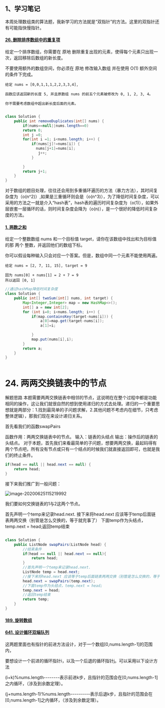 ## 1、学习笔记

   本周处理数组类的算法题，我新学习的方法就是“双指针”的方法。这里的双指针还有可能指快慢指针。

#### [26. 删除排序数组中的重复项](https://leetcode-cn.com/problems/remove-duplicates-from-sorted-array/)

给定一个排序数组，你需要在 原地 删除重复出现的元素，使得每个元素只出现一次，返回移除后数组的新长度。

不要使用额外的数组空间，你必须在 原地 修改输入数组 并在使用 O(1) 额外空间的条件下完成。

```
给定 nums = [0,0,1,1,1,2,2,3,3,4],

函数应该返回新的长度 5, 并且原数组 nums 的前五个元素被修改为 0, 1, 2, 3, 4。

你不需要考虑数组中超出新长度后面的元素。


```

```java
class Solution {
    public int removeDuplicates(int[] nums) {
        if(nums==null||nums.length==0)
        return 0;
        int j =0;
        for(int i =1; i<nums.length; i++) {
            if(nums[j]!=nums[i]) {
              nums[j+1]=nums[i];
               j++;
            }
           
        }
        return j+1;
    }
}
```

对于数组的题目处理，往往还会用到多重循环遍历的方法（暴力方法），其时间复杂度为（o(n^2)）,如果是三重循环则会是（o(n^3)），为了降低时间复杂度，可以采用的方法之一就是介入“hash表”，hash表的遍历时间复杂度为（o(1)），如果外层嵌套一层循环的话，则时间复杂度会降为（o(n)），是一个很好的降低时间复杂度的方法。

#### [1. 两数之和](https://leetcode-cn.com/problems/two-sum/)

给定一个整数数组 nums 和一个目标值 target，请你在该数组中找出和为目标值的那 两个 整数，并返回他们的数组下标。

你可以假设每种输入只会对应一个答案。但是，数组中同一个元素不能使用两遍。

```
给定 nums = [2, 7, 11, 15], target = 9

因为 nums[0] + nums[1] = 2 + 7 = 9
所以返回 [0, 1]

```

```java
//通过hashMap降低时间复杂度
class Solution {
    public int[] twoSum(int[] nums, int target) {
        Map<Integer,Integer> map = new HashMap<>();
        int[] a = new int[2];
        for (int i=0; i<nums.length; i++) {
            if(map.containsKey(target-nums[i])) {
                a[0]=map.get(target-nums[i]);
                a[1]=i;
                
            }
            map.put(nums[i],i);
        }
        return a;
    }
}
```

```

```

# 24. 两两交换链表中的节点

解题思路
本题需要两两交换链表中相邻的节点，这说明在在整个过程中都是功能相同的操作，这让我们就很自然的想到使用递归的方式去处理。递归的一个重要思想就是两部分：1.找到最简单的子问题求解，2.其他问题不考虑内在细节，只考虑整体逻辑），那我们现在来设计递归关系。

首先看我们的函数swapPairs

函数作用：两两交换链表中的节点。
输入：链表的头结点
输出：操作后的链表的头结点。
对于本题，首先我们来看最简单的子问题，想要两两交换，最起码得有两个节点吧，所有没有节点或只有一个结点的时候我们就直接返回即可，也就是我们的终止条件。

```java
if(head == null || head.next == null) {
    return head;
}
```

接下来我们推广到一般问题：

![image-20200625115219992](C:\Users\666\AppData\Roaming\Typora\typora-user-images\image-20200625115219992.png)

我们要如何交换链表的1与2这两个节点。

首先声明一个temp来记录head.next.
接下来将head.next 应该等于temp后面链表两两交换（别管是怎么交换的，等于就完事了）
下面temp作为头结点，temp.next = head;返回temp结束

```java

class Solution {
    public ListNode swapPairs(ListNode head) {
        //结束条件
        if(head == null || head.next == null){
            return head;
        }
        //首先声明一个temp来记录head.next.
        ListNode temp = head.next;
        //接下来将head.next 应该等于temp后面链表两两交换（别管是怎么交换的，等于就完事了）
        head.next = swapPairs(temp.next);
        //下面temp作为头结点，temp.next = head;
        temp.next = head;
        //返回temp结束
        return temp;
    }
}
```

#### [189. 旋转数组](https://leetcode-cn.com/problems/rotate-array/)

#### [641. 设计循环双端队列](https://leetcode-cn.com/problems/design-circular-deque/)

这两题里面也有指针的前进方法设计，对于一个数组[0,nums.length-1]的范围内，

要想设计一个前进的循环指针i，以及一个后退的循环指针j。可以采用以下设计方法

(i+k)%nums.length--------表示前进k步，且指针的范围会在[0,nums.length-1]之内循环，（涉及到余数定理）。

(j+nums.length-1)%nums.length----------表示后退k步，且指针的范围会在[0,nums.length-1]之内循环，（涉及到余数定理）。
